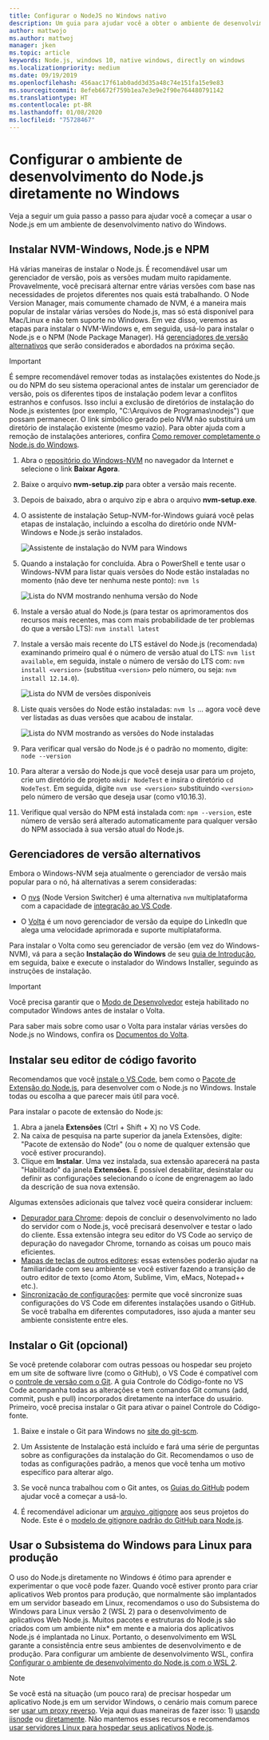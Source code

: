 ```yaml
---
title: Configurar o NodeJS no Windows nativo
description: Um guia para ajudar você a obter o ambiente de desenvolvimento do Node.js configurado diretamente no Windows.
author: mattwojo
ms.author: mattwoj
manager: jken
ms.topic: article
keywords: Node.js, windows 10, native windows, directly on windows
ms.localizationpriority: medium
ms.date: 09/19/2019
ms.openlocfilehash: 456aac17f61ab0add3d35a48c74e151fa15e9e83
ms.sourcegitcommit: 8efeb6672f759b1ea7e3e9e2f90e764480791142
ms.translationtype: HT
ms.contentlocale: pt-BR
ms.lasthandoff: 01/08/2020
ms.locfileid: "75728467"
---
```

# <a name="set-up-your-nodejs-development-environment-directly-on-windows"></a>Configurar o ambiente de desenvolvimento do Node.js diretamente no Windows

Veja a seguir um guia passo a passo para ajudar você a começar a usar o Node.js em um ambiente de desenvolvimento nativo do Windows.

## <a name="install-nvm-windows-nodejs-and-npm"></a>Instalar NVM-Windows, Node.js e NPM

Há várias maneiras de instalar o Node.js. É recomendável usar um gerenciador de versão, pois as versões mudam muito rapidamente. Provavelmente, você precisará alternar entre várias versões com base nas necessidades de projetos diferentes nos quais está trabalhando. O Node Version Manager, mais comumente chamado de NVM, é a maneira mais popular de instalar várias versões do Node.js, mas só está disponível para Mac/Linux e não tem suporte no Windows. Em vez disso, veremos as etapas para instalar o NVM-Windows e, em seguida, usá-lo para instalar o Node.js e o NPM (Node Package Manager). Há [gerenciadores de versão alternativos](#alternative-version-managers) que serão considerados e abordados na próxima seção.

> [!IMPORTANT]
> É sempre recomendável remover todas as instalações existentes do Node.js ou do NPM do seu sistema operacional antes de instalar um gerenciador de versão, pois os diferentes tipos de instalação podem levar a conflitos estranhos e confusos. Isso inclui a exclusão de diretórios de instalação do Node.js existentes (por exemplo, "C:\Arquivos de Programas\nodejs") que possam permanecer. O link simbólico gerado pelo NVM não substituirá um diretório de instalação existente (mesmo vazio). Para obter ajuda com a remoção de instalações anteriores, confira [Como remover completamente o Node.js do Windows](https://stackoverflow.com/questions/20711240/how-to-completely-remove-node-js-from-windows).

1. Abra o [repositório do Windows-NVM](https://github.com/coreybutler/nvm-windows#node-version-manager-nvm-for-windows) no navegador da Internet e selecione o link **Baixar Agora**.
2. Baixe o arquivo **nvm-setup.zip** para obter a versão mais recente.
3. Depois de baixado, abra o arquivo zip e abra o arquivo **nvm-setup.exe**.
4. O assistente de instalação Setup-NVM-for-Windows guiará você pelas etapas de instalação, incluindo a escolha do diretório onde NVM-Windows e Node.js serão instalados.

    ![Assistente de instalação do NVM para Windows](../images/install-nvm-for-windows-wizard.png)

5. Quando a instalação for concluída. Abra o PowerShell e tente usar o Windows-NVM para listar quais versões do Node estão instaladas no momento (não deve ter nenhuma neste ponto): `nvm ls`

    ![Lista do NVM mostrando nenhuma versão do Node](../images/windows-nvm-powershell-no-node.png)

6. Instale a versão atual do Node.js (para testar os aprimoramentos dos recursos mais recentes, mas com mais probabilidade de ter problemas do que a versão LTS): `nvm install latest`
7. Instale a versão mais recente do LTS estável do Node.js (recomendada) examinando primeiro qual é o número de versão atual do LTS: `nvm list available`, em seguida, instale o número de versão do LTS com: `nvm install <version>` (substitua `<version>` pelo número, ou seja: `nvm install 12.14.0`).

    ![Lista do NVM de versões disponíveis](../images/windows-nvm-list.png)

8. Liste quais versões do Node estão instaladas: `nvm ls` ... agora você deve ver listadas as duas versões que acabou de instalar.

    ![Lista do NVM mostrando as versões do Node instaladas](../images/windows-nvm-node-installs.png)

9. Para verificar qual versão do Node.js é o padrão no momento, digite: `node --version`
10. Para alterar a versão do Node.js que você deseja usar para um projeto, crie um diretório de projeto `mkdir NodeTest` e insira o diretório `cd NodeTest`. Em seguida, digite `nvm use <version>` substituindo `<version>` pelo número de versão que deseja usar (como v10.16.3).
11. Verifique qual versão do NPM está instalada com: `npm --version`, este número de versão será alterado automaticamente para qualquer versão do NPM associada à sua versão atual do Node.js.

## <a name="alternative-version-managers"></a>Gerenciadores de versão alternativos

Embora o Windows-NVM seja atualmente o gerenciador de versão mais popular para o nó, há alternativas a serem consideradas:

- O [nvs](https://github.com/jasongin/nvs) (Node Version Switcher) é uma alternativa `nvm` multiplataforma com a capacidade de [integração ao VS Code](https://github.com/jasongin/nvs/blob/master/doc/VSCODE.md).

- O [Volta](https://github.com/volta-cli/volta#installing-volta) é um novo gerenciador de versão da equipe do LinkedIn que alega uma velocidade aprimorada e suporte multiplataforma.

Para instalar o Volta como seu gerenciador de versão (em vez do Windows-NVM), vá para a seção **Instalação do Windows** de seu [guia de Introdução](https://docs.volta.sh/guide/getting-started), em seguida, baixe e execute o instalador do Windows Installer, seguindo as instruções de instalação.

> [!IMPORTANT]
> Você precisa garantir que o [Modo de Desenvolvedor](https://docs.microsoft.com/windows/uwp/get-started/enable-your-device-for-development#accessing-settings-for-developers) esteja habilitado no computador Windows antes de instalar o Volta.

Para saber mais sobre como usar o Volta para instalar várias versões do Node.js no Windows, confira os [Documentos do Volta](https://docs.volta.sh/guide/understanding#managing-your-toolchain).

## <a name="install-your-favorite-code-editor"></a>Instalar seu editor de código favorito

Recomendamos que você [instale o VS Code](https://code.visualstudio.com), bem como o [Pacote de Extensão do Node.js](https://marketplace.visualstudio.com/items?itemName=waderyan.nodejs-extension-pack), para desenvolver com o Node.js no Windows. Instale todas ou escolha a que parecer mais útil para você.

Para instalar o pacote de extensão do Node.js:

1. Abra a janela **Extensões** (Ctrl + Shift + X) no VS Code.
2. Na caixa de pesquisa na parte superior da janela Extensões, digite: "Pacote de extensão do Node" (ou o nome de qualquer extensão que você estiver procurando).
3. Clique em **Instalar**. Uma vez instalada, sua extensão aparecerá na pasta "Habilitado" da janela **Extensões**. É possível desabilitar, desinstalar ou definir as configurações selecionando o ícone de engrenagem ao lado da descrição de sua nova extensão.

Algumas extensões adicionais que talvez você queira considerar incluem:

- [Depurador para Chrome](https://code.visualstudio.com/blogs/2016/02/23/introducing-chrome-debugger-for-vs-code): depois de concluir o desenvolvimento no lado do servidor com o Node.js, você precisará desenvolver e testar o lado do cliente. Essa extensão integra seu editor do VS Code ao serviço de depuração do navegador Chrome, tornando as coisas um pouco mais eficientes.
- [Mapas de teclas de outros editores](https://marketplace.visualstudio.com/search?target=VSCode&category=Keymaps&sortBy=Downloads): essas extensões poderão ajudar na familiaridade com seu ambiente se você estiver fazendo a transição de outro editor de texto (como Atom, Sublime, Vim, eMacs, Notepad++ etc.).
- [Sincronização de configurações](https://marketplace.visualstudio.com/items?itemName=Shan.code-settings-sync): permite que você sincronize suas configurações do VS Code em diferentes instalações usando o GitHub. Se você trabalha em diferentes computadores, isso ajuda a manter seu ambiente consistente entre eles.

## <a name="install-git-optional"></a>Instalar o Git (opcional)

Se você pretende colaborar com outras pessoas ou hospedar seu projeto em um site de software livre (como o GitHub), o VS Code é compatível com o [controle de versão com o Git](https://code.visualstudio.com/docs/editor/versioncontrol#_git-support). A guia Controle do Código-fonte no VS Code acompanha todas as alterações e tem comandos Git comuns (add, commit, push e pull) incorporados diretamente na interface do usuário. Primeiro, você precisa instalar o Git para ativar o painel Controle do Código-fonte.

1. Baixe e instale o Git para Windows no [site do git-scm](https://git-scm.com/download/win).

2. Um Assistente de Instalação está incluído e fará uma série de perguntas sobre as configurações da instalação do Git. Recomendamos o uso de todas as configurações padrão, a menos que você tenha um motivo específico para alterar algo.

3. Se você nunca trabalhou com o Git antes, os [Guias do GitHub](https://guides.github.com/) podem ajudar você a começar a usá-lo.

4. É recomendável adicionar um [arquivo .gitignore](https://help.github.com/en/articles/ignoring-files) aos seus projetos do Node. Este é o [modelo de gitignore padrão do GitHub para Node.js](https://github.com/github/gitignore/blob/master/Node.gitignore).

## <a name="use-windows-subsystem-for-linux-for-production"></a>Usar o Subsistema do Windows para Linux para produção

O uso do Node.js diretamente no Windows é ótimo para aprender e experimentar o que você pode fazer. Quando você estiver pronto para criar aplicativos Web prontos para produção, que normalmente são implantados em um servidor baseado em Linux, recomendamos o uso do Subsistema do Windows para Linux versão 2 (WSL 2) para o desenvolvimento de aplicativos Web Node.js. Muitos pacotes e estruturas do Node.js são criados com um ambiente nix* em mente e a maioria dos aplicativos Node.js é implantada no Linux. Portanto, o desenvolvimento em WSL garante a consistência entre seus ambientes de desenvolvimento e de produção. Para configurar um ambiente de desenvolvimento WSL, confira [Configurar o ambiente de desenvolvimento do Node.js com o WSL 2](./setup-on-wsl2.md).

> [!NOTE]
> Se você está na situação (um pouco rara) de precisar hospedar um aplicativo Node.js em um servidor Windows, o cenário mais comum parece ser [usar um proxy reverso](https://medium.com/intrinsic/why-should-i-use-a-reverse-proxy-if-node-js-is-production-ready-5a079408b2ca). Veja aqui duas maneiras de fazer isso: 1) [usando iisnode](https://harveywilliams.net/blog/installing-iisnode) ou [diretamente](https://dev.to/petereysermans/hosting-a-node-js-application-on-windows-with-iis-as-reverse-proxy-397b). Não mantemos esses recursos e recomendamos [usar servidores Linux para hospedar seus aplicativos Node.js](https://docs.microsoft.com/azure/app-service/app-service-web-get-started-nodejs).
